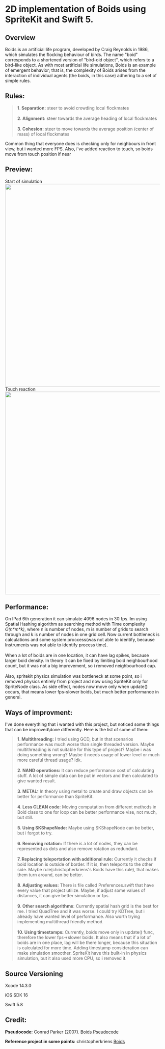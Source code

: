 # 2D implementation of Boids using SpriteKit and Swift 5.

## Overview
Boids is an artificial life program, developed by Craig Reynolds in 1986, which simulates the flocking behaviour of birds. The name "boid" corresponds to a shortened version of "bird-oid object", which refers to a bird-like object.
As with most artificial life simulations, Boids is an example of emergent behavior; that is, the complexity of Boids arises from the interaction of individual agents (the boids, in this case) adhering to a set of simple rules.

## Rules:
> **1. Separation:** steer to avoid crowding local flockmates <br/><br/>
> **2. Alignment:** steer towards the average heading of local flockmates <br/><br/>
> **3. Cohesion:** steer to move towards the average position (center of mass) of local flockmates

Common thing that everyone does is checking only for neighbours in front view, but i wanted more FPS. Also, i've added reaction to touch, so boids move from touch position if near
## Preview:
Start of simulation
<img src="/Artwork/start.mov" width="660">
Touch reaction
<img src="/Artwork/touch.mov" width="660">
## Performance:
On IPad 6th generation it can simulate 4096 nodes in 30 fps. Im using Spatial Hashing algorithm as searching method with Time complexity _O(n\*m\*k)_, where n is number of nodes, m is number of grids to search through and k is number of nodes in one grid cell. Now current bottleneck is calculations and some system proccess(was not able to identify, because Instruments was not able to identify process time). <br/><br/>
When a lot of boids are in one location, it can have lag spikes, because larger boid density. In theory it can be fixed by limiting boid neighbourhood count, but it was not a big improvement, so i removed neighbourhood cap. <br/><br/>
Also, spritekit physics simulation was bottleneck at some point, so i removed physics entirely from project and now using SpriteKit only for SpriteNode class. As side effect, nodes now move only when update() occurs, that means lower fps-slower boids, but much better performance in general.

## Ways of improvment:
I've done everything that i wanted with this project, but noticed some things that can be improved\done differently. Here is the list of some of them:
> **1. Multithreading:** I tried using GCD, but in that scenarios performance was much worse than single threaded version. Maybe multithreading is not suitable for this type of project? Maybe i was doing something wrong? Maybe it needs usage of lower level or much more careful thread usage? Idk. <br/><br/>
> **2. NAND operations:** It can reduce performance cost of calculating stuff. A lot of simple data can be put in vectors and then calculated to give wanted result. <br/><br/>
> **3. METAL:** In theory using metal to create and draw objects can be better for performance than SpriteKit. <br/><br/>
> **4. Less CLEAN code:** Moving computation from different methods in Boid class to one for loop can be better performance vise, not much, but still. <br/><br/>
> **5. Using SKShapeNode:** Maybe using SKShapeNode can be better, but i forgot to try. <br/><br/>
> **6. Removing rotation:** If there is a lot of nodes, they can be represented as dots and also remove rotation as redundant. <br/><br/>
> **7. Replacing teleportation with additional rule:** Currently it checks if boid location is outside of border. If it is, then teleports to the other side. Maybe rule(christopherkriens's Boids have this rule), that makes them turn around, can be better. <br/><br/>
> **8. Adjusting values:** There is file called Preferences.swift that have every value that project utilize. Maybe, if adjust some values of distances, it can give better simulation or fps. <br/><br/>
> **9. Other search algorithms:** Currently spatial hash grid is the best for me. I tried QuadTree and it was worse. I could try KDTree, but i already have wanted level of performance. Also worth trying implementing multithread friendly method. <br/><br/>
> **10. Using timestamps:** Currently, boids move only in update() func, therefore the lower fps->slower boids. It also means that if a lot of boids are in one place, lag will be there longer, because this situation is calculated for more time. Adding timestamp consideration can make simulation smoother. SpriteKit have this built-in in physics simulation, but it also used more CPU, so i removed it.

## Source Versioning
Xcode 14.3.0

iOS SDK 16

Swift 5.8

## Credit:
**Pseudocode:** Conrad Parker (2007). [Boids Pseudocode](http://www.kfish.org/boids/pseudocode.html)

**Reference project in some points:** christopherkriens [Boids](https://github.com/christopherkriens/boids)
